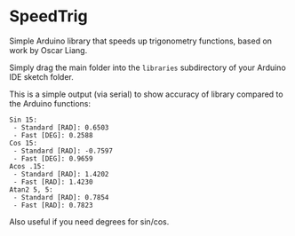 SpeedTrig
=========

Simple Arduino library that speeds up trigonometry functions, based on work by Oscar Liang.

Simply drag the main folder into the `libraries` subdirectory of your Arduino IDE sketch folder.

This is a simple output (via serial) to show accuracy of library compared to the Arduino functions:

```
Sin 15: 
 - Standard [RAD]: 0.6503
 - Fast [DEG]: 0.2588
Cos 15: 
 - Standard [RAD]: -0.7597
 - Fast [DEG]: 0.9659
Acos .15: 
 - Standard [RAD]: 1.4202
 - Fast [RAD]: 1.4230
Atan2 5, 5: 
 - Standard [RAD]: 0.7854
 - Fast [RAD]: 0.7823
```

Also useful if you need degrees for sin/cos.
